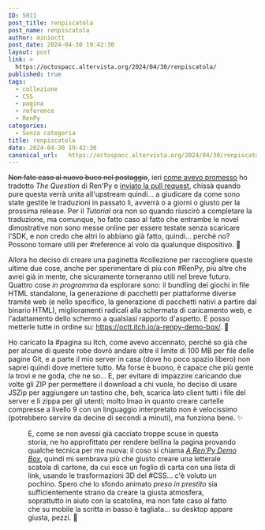 ```yaml
---
ID: 5011
post_title: renpiscatola
post_name: renpiscatola
author: minioctt
post_date: 2024-04-30 19:42:30
layout: post
link: >
  https://octospacc.altervista.org/2024/04/30/renpiscatola/
published: true
tags:
  - collezione
  - CSS
  - pagina
  - reference
  - RenPy
categories:
  - Senza categoria
title: renpiscatola
date: 2024-04-30 19:42:30
canonical_url:   https://octospacc.altervista.org/2024/04/30/renpiscatola/
---
```

<!-- wp:paragraph -->
<p><s>Non fate caso al nuovo buco nel postaggio</s>, ieri <a href="2024/04/28/renpitoniche-traduzioni/">come avevo promesso</a> ho tradotto <em>The Question</em> di Ren'Py e <a href="https://github.com/renpy/renpy/pull/5489">inviato la pull request</a>, chissà quando pure questa verrà unita all'upstream quindi... a giudicare da come sono state gestite le traduzioni in passato lì, avverrà o a giorni o giusto per la prossima release. Per il <em>Tutorial</em> ora non so quando riuscirò a completare la traduzione, ma comunque, ho fatto caso al fatto che entrambe le novel dimostrative non sono messe online per essere testate senza scaricare l'SDK, e non credo che altri lo abbiano già fatto, quindi... perché no? Possono tornare utili per #reference al volo da qualunque dispositivo. 🌚️</p>
<!-- /wp:paragraph -->

<!-- wp:paragraph -->
<p>Allora ho deciso di creare una paginetta #collezione per raccogliere queste ultime due cose, anche per sperimentare di più con #RenPy, più altre che avrei già in mente, che sicuramente torneranno utili nel breve futuro. Quattro cose <em>in programma</em> da esplorare sono: il bundling dei giochi in file HTML standalone, la generazione di pacchetti per piattaforme diverse tramite web (e nello specifico, la generazione di pacchetti nativi a partire dal binario HTML), miglioramenti radicali alla schermata di caricamento web, e l'adattamento dello schermo a qualsiasi rapporto d'aspetto. E posso metterle tutte in ordine su: <a href="https://octt.itch.io/a-renpy-demo-box/">https://octt.itch.io/a-renpy-demo-box/</a>. 🎰️</p>
<!-- /wp:paragraph -->

<!-- wp:paragraph -->
<p>Ho caricato la #pagina su Itch, come avevo accennato, perché so già che per alcune di queste robe dovrò andare oltre il limite di 100 MB per file delle pagine Git, e a parte il mio server in casa (dove ho poco spazio libero) non saprei quindi dove mettere tutto. Ma forse è buono, è capace che più gente la trovi e ne goda, che ne so... E, per evitare di impazzire caricando due volte gli ZIP per permettere il download a chi vuole, ho deciso di usare JSZip per aggiungere un tastino che, beh, scarica lato client tutti i file del server e li zippa per gli utenti; molto lmao in quanto creare cartelle compresse a livello 9 con un linguaggio interpretato non è velocissimo (potrebbero servire da decine di secondi a minuti), ma funziona bene. ✨️</p>
<!-- /wp:paragraph -->

<!-- wp:paragraph -->
<p></p>
<!-- /wp:paragraph -->

<!-- wp:image {"id":5018,"sizeSlug":"large","linkDestination":"none"} -->
<figure class="wp-block-image size-large"><img src="{{site.cdnurl}}/assets/uploads/2024/04/wp-17144977164792210244852278806705-960x995.jpg" alt="" class="wp-image-5018"/><figcaption class="wp-element-caption">E, come se non avessi già cacciato troppe scuse in questa storia, ne ho approfittato per rendere bellina la pagina provando qualche tecnica per me nuova: il coso si chiama <a href="https://octt.itch.io/a-renpy-demo-box/"><em>A Ren'Py Demo Box</em></a>, quindi mi sembrava più che giusto creare una letterale scatola di cartone, da cui esce un foglio di carta con una lista di link, usando le trasformazioni 3D del #CSS... c'è voluto un pochino. Spero che lo sfondo animato <em>preso in prestito</em> sia sufficientemente strano da creare la giusta atmosfera, soprattutto in aiuto con la scatolina, ma non fate caso al fatto che su mobile la scritta in basso è tagliata... su desktop appare giusta, pezzi. 😤️</figcaption></figure>
<!-- /wp:image -->